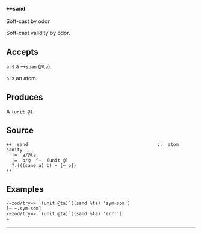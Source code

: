 ### `++sand`

Soft-cast by odor

Soft-cast validity by odor.

Accepts
-------

`a` is a `++span` (`@ta`).

`b` is an atom.

Produces
--------

A `(unit @)`.

Source
------

    ++  sand                                                ::  atom sanity
      |=  a/@ta
      |=  b/@  ^-  (unit @)
      ?.(((sane a) b) ~ [~ b])
    ::

Examples
--------

    /~zod/try=> `(unit @ta)`((sand %ta) 'sym-som')
    [~ ~.sym-som]
    /~zod/try=> `(unit @ta)`((sand %ta) 'err!')
    ~



***
